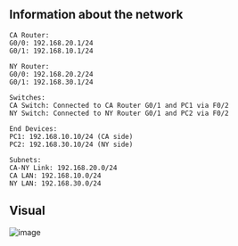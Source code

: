## Information about the network

```
CA Router:
G0/0: 192.168.20.1/24
G0/1: 192.168.10.1/24

NY Router:
G0/0: 192.168.20.2/24
G0/1: 192.168.30.1/24

Switches:
CA Switch: Connected to CA Router G0/1 and PC1 via F0/2
NY Switch: Connected to NY Router G0/1 and PC2 via F0/2

End Devices:
PC1: 192.168.10.10/24 (CA side)
PC2: 192.168.30.10/24 (NY side)

Subnets:
CA-NY Link: 192.168.20.0/24
CA LAN: 192.168.10.0/24
NY LAN: 192.168.30.0/24
```

## Visual

![image](https://github.com/user-attachments/assets/b6c749c7-7f62-43b2-a187-62d4a357d100)

## 
